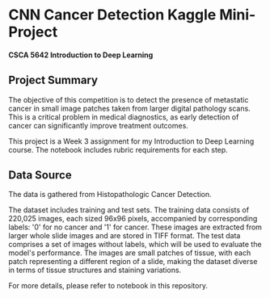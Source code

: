 # CNN Cancer Detection Kaggle Mini-Project

#### CSCA 5642 Introduction to Deep Learning

## Project Summary

The objective of this competition is to detect the presence of metastatic cancer in small image patches taken from larger digital pathology scans. This is a critical problem in medical diagnostics, as early detection of cancer can significantly improve treatment outcomes.

This project is a Week 3 assignment for my Introduction to Deep Learning course. The notebook includes rubric requirements for each step.

## Data Source

The data is gathered from Histopathologic Cancer Detection.

The dataset includes training and test sets. The training data consists of 220,025 images, each sized 96x96 pixels, accompanied by corresponding labels: '0' for no cancer and '1' for cancer. These images are extracted from larger whole slide images and are stored in TIFF format. The test data comprises a set of images without labels, which will be used to evaluate the model's performance. The images are small patches of tissue, with each patch representing a different region of a slide, making the dataset diverse in terms of tissue structures and staining variations.

For more details, please refer to notebook in this repository.